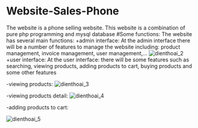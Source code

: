 # Website-Sales-Phone
The website is a phone selling website. This website is a combination of pure php programming and mysql database
#Some functions:
The website has several main functions:
+admin interface:
At the admin interface there will be a number of features to manage the website including: product management, invoice management, user management,...
![dienthoai_2](https://github.com/phuocnguyen240401/Website-Sales-Phone/assets/90311677/76e8e94b-9091-4941-b920-2accfbf00cf4)
+user interface:
At the user interface: there will be some features such as searching, viewing products, adding products to cart, buying products and some other features

-viewing products:
![dienthoai_3](https://github.com/phuocnguyen240401/Website-Sales-Phone/assets/90311677/93663734-7535-405f-aa16-4ac5cc441760)


-viewing products detail:
![dienthoai_4](https://github.com/phuocnguyen240401/Website-Sales-Phone/assets/90311677/36b606db-401d-40d2-8605-1f9c610066e7)


-adding products to cart:

![dienthoai_5](https://github.com/phuocnguyen240401/Website-Sales-Phone/assets/90311677/9a8c32ca-3c67-42b7-9485-6447c1c571ab)




